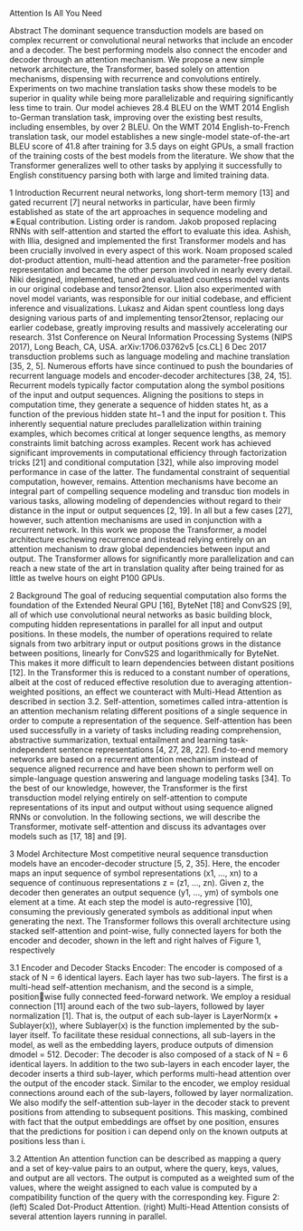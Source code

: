 Attention Is All You Need

Abstract
The dominant sequence transduction models are based on complex recurrent or
convolutional neural networks that include an encoder and a decoder. The best
performing models also connect the encoder and decoder through an attention
mechanism. We propose a new simple network architecture, the Transformer,
based solely on attention mechanisms, dispensing with recurrence and convolutions
entirely. Experiments on two machine translation tasks show these models to
be superior in quality while being more parallelizable and requiring significantly
less time to train. Our model achieves 28.4 BLEU on the WMT 2014 English to-German translation task, improving over the existing best results, including
ensembles, by over 2 BLEU. On the WMT 2014 English-to-French translation task,
our model establishes a new single-model state-of-the-art BLEU score of 41.8 after
training for 3.5 days on eight GPUs, a small fraction of the training costs of the
best models from the literature. We show that the Transformer generalizes well to
other tasks by applying it successfully to English constituency parsing both with
large and limited training data.

1 Introduction
Recurrent neural networks, long short-term memory [13] and gated recurrent [7] neural networks
in particular, have been firmly established as state of the art approaches in sequence modeling and
∗Equal contribution. Listing order is random. Jakob proposed replacing RNNs with self-attention and started
the effort to evaluate this idea. Ashish, with Illia, designed and implemented the first Transformer models and
has been crucially involved in every aspect of this work. Noam proposed scaled dot-product attention, multi-head
attention and the parameter-free position representation and became the other person involved in nearly every
detail. Niki designed, implemented, tuned and evaluated countless model variants in our original codebase and
tensor2tensor. Llion also experimented with novel model variants, was responsible for our initial codebase, and
efficient inference and visualizations. Lukasz and Aidan spent countless long days designing various parts of and
implementing tensor2tensor, replacing our earlier codebase, greatly improving results and massively accelerating
our research.
31st Conference on Neural Information Processing Systems (NIPS 2017), Long Beach, CA, USA.
arXiv:1706.03762v5 [cs.CL] 6 Dec 2017
transduction problems such as language modeling and machine translation [35, 2, 5]. Numerous
efforts have since continued to push the boundaries of recurrent language models and encoder-decoder
architectures [38, 24, 15].
Recurrent models typically factor computation along the symbol positions of the input and output
sequences. Aligning the positions to steps in computation time, they generate a sequence of hidden
states ht, as a function of the previous hidden state ht−1 and the input for position t. This inherently
sequential nature precludes parallelization within training examples, which becomes critical at longer
sequence lengths, as memory constraints limit batching across examples. Recent work has achieved
significant improvements in computational efficiency through factorization tricks [21] and conditional
computation [32], while also improving model performance in case of the latter. The fundamental
constraint of sequential computation, however, remains.
Attention mechanisms have become an integral part of compelling sequence modeling and transduc tion models in various tasks, allowing modeling of dependencies without regard to their distance in
the input or output sequences [2, 19]. In all but a few cases [27], however, such attention mechanisms
are used in conjunction with a recurrent network.
In this work we propose the Transformer, a model architecture eschewing recurrence and instead
relying entirely on an attention mechanism to draw global dependencies between input and output.
The Transformer allows for significantly more parallelization and can reach a new state of the art in
translation quality after being trained for as little as twelve hours on eight P100 GPUs.

2 Background
The goal of reducing sequential computation also forms the foundation of the Extended Neural GPU
[16], ByteNet [18] and ConvS2S [9], all of which use convolutional neural networks as basic building
block, computing hidden representations in parallel for all input and output positions. In these models,
the number of operations required to relate signals from two arbitrary input or output positions grows
in the distance between positions, linearly for ConvS2S and logarithmically for ByteNet. This makes
it more difficult to learn dependencies between distant positions [12]. In the Transformer this is
reduced to a constant number of operations, albeit at the cost of reduced effective resolution due
to averaging attention-weighted positions, an effect we counteract with Multi-Head Attention as
described in section 3.2.
Self-attention, sometimes called intra-attention is an attention mechanism relating different positions
of a single sequence in order to compute a representation of the sequence. Self-attention has been
used successfully in a variety of tasks including reading comprehension, abstractive summarization,
textual entailment and learning task-independent sentence representations [4, 27, 28, 22].
End-to-end memory networks are based on a recurrent attention mechanism instead of sequence aligned recurrence and have been shown to perform well on simple-language question answering and
language modeling tasks [34].
To the best of our knowledge, however, the Transformer is the first transduction model relying
entirely on self-attention to compute representations of its input and output without using sequence aligned RNNs or convolution. In the following sections, we will describe the Transformer, motivate
self-attention and discuss its advantages over models such as [17, 18] and [9].

3 Model Architecture
Most competitive neural sequence transduction models have an encoder-decoder structure [5, 2, 35].
Here, the encoder maps an input sequence of symbol representations (x1, ..., xn) to a sequence
of continuous representations z = (z1, ..., zn). Given z, the decoder then generates an output
sequence (y1, ..., ym) of symbols one element at a time. At each step the model is auto-regressive
[10], consuming the previously generated symbols as additional input when generating the next.
The Transformer follows this overall architecture using stacked self-attention and point-wise, fully
connected layers for both the encoder and decoder, shown in the left and right halves of Figure 1,
respectively

3.1 Encoder and Decoder Stacks
Encoder: The encoder is composed of a stack of N = 6 identical layers. Each layer has two
sub-layers. The first is a multi-head self-attention mechanism, and the second is a simple, positionwise fully connected feed-forward network. We employ a residual connection [11] around each of
the two sub-layers, followed by layer normalization [1]. That is, the output of each sub-layer is
LayerNorm(x + Sublayer(x)), where Sublayer(x) is the function implemented by the sub-layer
itself. To facilitate these residual connections, all sub-layers in the model, as well as the embedding
layers, produce outputs of dimension dmodel = 512.
Decoder: The decoder is also composed of a stack of N = 6 identical layers. In addition to the two
sub-layers in each encoder layer, the decoder inserts a third sub-layer, which performs multi-head
attention over the output of the encoder stack. Similar to the encoder, we employ residual connections
around each of the sub-layers, followed by layer normalization. We also modify the self-attention
sub-layer in the decoder stack to prevent positions from attending to subsequent positions. This
masking, combined with fact that the output embeddings are offset by one position, ensures that the
predictions for position i can depend only on the known outputs at positions less than i.

3.2 Attention
An attention function can be described as mapping a query and a set of key-value pairs to an output,
where the query, keys, values, and output are all vectors. The output is computed as a weighted sum
of the values, where the weight assigned to each value is computed by a compatibility function of the
query with the corresponding key.
Figure 2: (left) Scaled Dot-Product Attention. (right) Multi-Head Attention consists of several
attention layers running in parallel.
